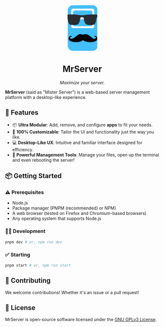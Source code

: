 <div align="center">
  <img height="150" src="https://raw.githubusercontent.com/mrserver-org/ui/refs/heads/main/logo.png">
  <h1>MrServer</h1>
  <p><em>Maximize your server.</em></p>
</div>

**MrServer** (said as "Mister Server") is a web-based server management platform with a desktop-like experience.

## 🤔 Features

- 📦  **Ultra Modular**: Add, remove, and configure **apps** to fit your needs.
- 🎨 **100% Customizable**: Tailor the UI and functionality just the way you like.
- 💻 **Desktop-Like UX**: Intuitive and familiar interface designed for efficiency.
- 🤔 **Powerful Management Tools**: Manage your files, open up the terminal and even rebooting the server!

## 📦 Getting Started

### ⚠️ Prerequisites

- Node.js
- Package manager (PNPM (recommended) or NPM)
- A web browser (tested on Firefox and Chromium-based browsers)
- Any operating system that supports Node.js

### 👨‍💻 Development

```bash
pnpm dev # or, npm run dev
```

### ✅ Starting

```bash
pnpm start # or, npm run start
```

## 🤝 Contributing

We welcome contributions! Whether it's an issue or a pull request!

## 📃 License

MrServer is open-source software licensed under the [GNU GPLv3 License](LICENSE).
